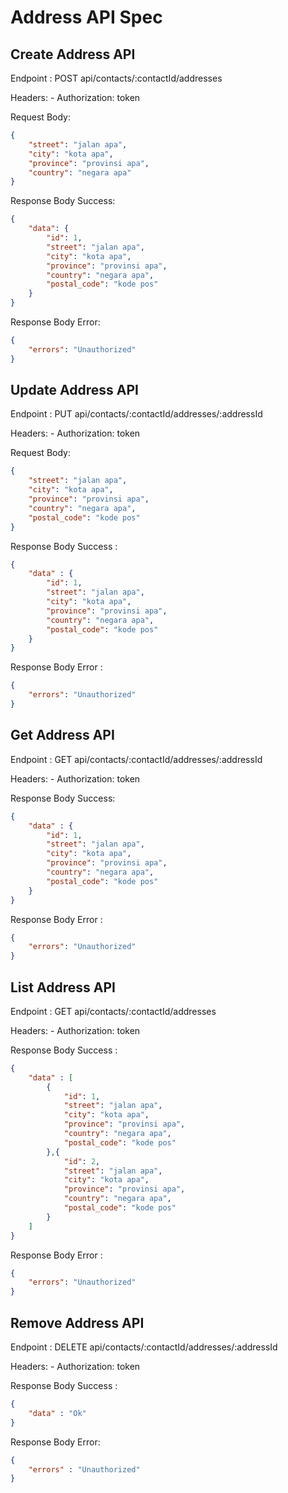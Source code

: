 # Address API Spec

## Create Address API

Endpoint : POST api/contacts/:contactId/addresses

Headers: 
	- Authorization: token

Request Body:
```json
{
	"street": "jalan apa",
	"city": "kota apa",
	"province": "provinsi apa",
	"country": "negara apa"
}
```

Response Body Success: 

```json
{
	"data": {
		"id": 1,
		"street": "jalan apa",
		"city": "kota apa",
		"province": "provinsi apa",
		"country": "negara apa",
		"postal_code": "kode pos"
	}
}
```

Response Body Error:
```json
{
	"errors": "Unauthorized"
}
```

## Update Address API

Endpoint : PUT api/contacts/:contactId/addresses/:addressId

Headers: 
	- Authorization: token

Request Body: 
```json
{
	"street": "jalan apa",
	"city": "kota apa",
	"province": "provinsi apa",
	"country": "negara apa",
	"postal_code": "kode pos"
}
```

Response Body Success : 
```json
{
	"data" : {
		"id": 1,
		"street": "jalan apa",
		"city": "kota apa",
		"province": "provinsi apa",
		"country": "negara apa",
		"postal_code": "kode pos"
	}
}
```

Response Body Error : 
```json
{
	"errors": "Unauthorized"
}
```

## Get Address API
Endpoint : GET api/contacts/:contactId/addresses/:addressId

Headers: 
	- Authorization: token

Response Body Success: 
```json
{
	"data" : {
		"id": 1,
		"street": "jalan apa",
		"city": "kota apa",
		"province": "provinsi apa",
		"country": "negara apa",
		"postal_code": "kode pos"
	}
}
```

Response Body Error : 
```json
{
	"errors": "Unauthorized"
}
```

## List Address API
Endpoint : GET api/contacts/:contactId/addresses

Headers: 
	- Authorization: token

Response Body Success :
```json
{
	"data" : [
		{
			"id": 1,
			"street": "jalan apa",
			"city": "kota apa",
			"province": "provinsi apa",
			"country": "negara apa",
			"postal_code": "kode pos"
		},{
			"id": 2,
			"street": "jalan apa",
			"city": "kota apa",
			"province": "provinsi apa",
			"country": "negara apa",
			"postal_code": "kode pos"
		}	
	]
}
```

Response Body Error : 
```json
{
	"errors": "Unauthorized"
}
```
## Remove Address API
Endpoint : DELETE api/contacts/:contactId/addresses/:addressId

Headers: 
	- Authorization: token

Response Body Success :

```json
{
	"data" : "Ok"
}
```

Response Body Error:

```json
{
	"errors" : "Unauthorized"
}
```